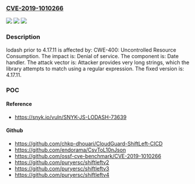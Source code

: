 ### [CVE-2019-1010266](https://cve.mitre.org/cgi-bin/cvename.cgi?name=CVE-2019-1010266)
![](https://img.shields.io/static/v1?label=Product&message=lodash&color=blue)
![](https://img.shields.io/static/v1?label=Version&message=n%2Fa&color=blue)
![](https://img.shields.io/static/v1?label=Vulnerability&message=CWE-400%3A%20Uncontrolled%20Resource%20Consumption&color=brighgreen)

### Description

lodash prior to 4.17.11 is affected by: CWE-400: Uncontrolled Resource Consumption. The impact is: Denial of service. The component is: Date handler. The attack vector is: Attacker provides very long strings, which the library attempts to match using a regular expression. The fixed version is: 4.17.11.

### POC

#### Reference
- https://snyk.io/vuln/SNYK-JS-LODASH-73639

#### Github
- https://github.com/chkp-dhouari/CloudGuard-ShiftLeft-CICD
- https://github.com/endorama/CsvToL10nJson
- https://github.com/ossf-cve-benchmark/CVE-2019-1010266
- https://github.com/puryersc/shiftleftv2
- https://github.com/puryersc/shiftleftv3
- https://github.com/puryersc/shiftleftv4

